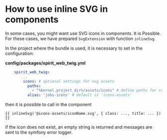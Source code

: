 # How to use inline SVG in components

In some cases, you might want use SVG icons in components. It is Possible.
For these cases, we have prepared `SvgExtension` with function `inlineSvg`.

In the project where the bundle is used, it is necessary to set in the configuration:

**config/packages/spirit_web_twig.yml**

```yaml
    spirit_web_twig:
       ...
        icons: # optional settings for svg assets
          paths:
            - "%kernel.project_dir%/assets/icons" # define paths for svg icons set
          alias: 'jobs-icons' # default is 'icons-assets'
```

then it is possible to call in the component

```twig
{{ inlineSvg('@icons-assets/iconName.svg', { class: ..., title: ... }) }}
```

if the icon does not exist, an empty string is returned and messages are sent to the symfony error logger.
